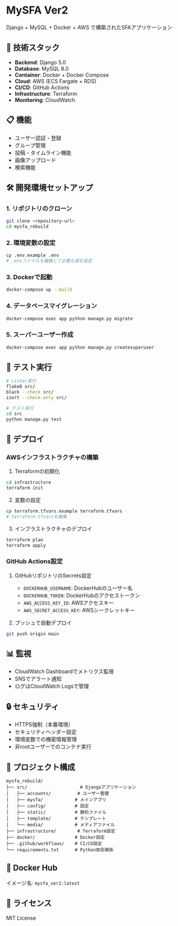# MySFA Ver2

Django + MySQL + Docker + AWS で構築されたSFAアプリケーション

## 🚀 技術スタック

- **Backend**: Django 5.0
- **Database**: MySQL 8.0
- **Container**: Docker + Docker Compose
- **Cloud**: AWS (ECS Fargate + RDS)
- **CI/CD**: GitHub Actions
- **Infrastructure**: Terraform
- **Monitoring**: CloudWatch

## 📋 機能

- ユーザー認証・登録
- グループ管理
- 投稿・タイムライン機能
- 画像アップロード
- 検索機能

## 🛠️ 開発環境セットアップ

### 1. リポジトリのクローン
```bash
git clone <repository-url>
cd mysfa_rebuild
```

### 2. 環境変数の設定
```bash
cp .env.example .env
# .envファイルを編集して必要な値を設定
```

### 3. Dockerで起動
```bash
docker-compose up --build
```

### 4. データベースマイグレーション
```bash
docker-compose exec app python manage.py migrate
```

### 5. スーパーユーザー作成
```bash
docker-compose exec app python manage.py createsuperuser
```

## 🧪 テスト実行

```bash
# Linter実行
flake8 src/
black --check src/
isort --check-only src/

# テスト実行
cd src
python manage.py test
```

## 🚀 デプロイ

### AWSインフラストラクチャの構築

1. Terraformの初期化
```bash
cd infrastructure
terraform init
```

2. 変数の設定
```bash
cp terraform.tfvars.example terraform.tfvars
# terraform.tfvarsを編集
```

3. インフラストラクチャのデプロイ
```bash
terraform plan
terraform apply
```

### GitHub Actions設定

1. GitHubリポジトリのSecrets設定
   - `DOCKERHUB_USERNAME`: DockerHubのユーザー名
   - `DOCKERHUB_TOKEN`: DockerHubのアクセストークン
   - `AWS_ACCESS_KEY_ID`: AWSアクセスキー
   - `AWS_SECRET_ACCESS_KEY`: AWSシークレットキー

2. プッシュで自動デプロイ
```bash
git push origin main
```

## 📊 監視

- CloudWatch Dashboardでメトリクス監視
- SNSでアラート通知
- ログはCloudWatch Logsで管理

## 🔒 セキュリティ

- HTTPS強制（本番環境）
- セキュリティヘッダー設定
- 環境変数での機密情報管理
- 非rootユーザーでのコンテナ実行

## 📁 プロジェクト構成

```
mysfa_rebuild/
├── src/                    # Djangoアプリケーション
│   ├── accounts/          # ユーザー管理
│   ├── mysfa/            # メインアプリ
│   ├── config/           # 設定
│   ├── static/           # 静的ファイル
│   ├── template/         # テンプレート
│   └── media/            # メディアファイル
├── infrastructure/        # Terraform設定
├── docker/               # Docker設定
├── .github/workflows/    # CI/CD設定
└── requirements.txt      # Python依存関係
```

## 🐳 Docker Hub

イメージ名: `mysfa_ver2:latest`

## 📝 ライセンス

MIT License
